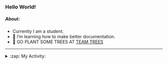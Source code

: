 ### Hello World!

##### About:
- Currently I am a student.
- 🌱 I’m learning how to make better documentation.
- 🌱 GO PLANT SOME TREES AT [TEAM TREES](https://teamtrees.org/)

---
<details>
  <summary>:zap: My Activity:</summary>
  
<!--START_SECTION:waka-->
![Code Time](http://img.shields.io/badge/Code%20Time-1%2C202%20hrs%2044%20mins-blue)

**I'm a Night 🦉** 

```text
🌞 Morning                1875 commits        ██░░░░░░░░░░░░░░░░░░░░░░░   09.99 % 
🌆 Daytime                6405 commits        █████████░░░░░░░░░░░░░░░░   34.11 % 
🌃 Evening                5396 commits        ███████░░░░░░░░░░░░░░░░░░   28.74 % 
🌙 Night                  5101 commits        ███████░░░░░░░░░░░░░░░░░░   27.17 % 
```
📅 **I'm Most Productive on Wednesday** 

```text
Monday                   2653 commits        ████░░░░░░░░░░░░░░░░░░░░░   14.13 % 
Tuesday                  2552 commits        ███░░░░░░░░░░░░░░░░░░░░░░   13.59 % 
Wednesday                4388 commits        ██████░░░░░░░░░░░░░░░░░░░   23.37 % 
Thursday                 2425 commits        ███░░░░░░░░░░░░░░░░░░░░░░   12.91 % 
Friday                   1954 commits        ███░░░░░░░░░░░░░░░░░░░░░░   10.41 % 
Saturday                 1641 commits        ██░░░░░░░░░░░░░░░░░░░░░░░   08.74 % 
Sunday                   3164 commits        ████░░░░░░░░░░░░░░░░░░░░░   16.85 % 
```


📊 **This Week I Spent My Time On** 

```text
🔥 Editors: 
VS Code                  4 hrs 32 mins       ██████████████░░░░░░░░░░░   54.77 % 
IntelliJ                 3 hrs 45 mins       ███████████░░░░░░░░░░░░░░   45.23 % 

🐱‍💻 Projects: 
CSE224-Fundamentals-of-An2 hrs 6 mins        ██████░░░░░░░░░░░░░░░░░░░   25.46 % 
givbacks-admin           1 hr 40 mins        █████░░░░░░░░░░░░░░░░░░░░   20.21 % 
file-utils               1 hr 40 mins        █████░░░░░░░░░░░░░░░░░░░░   20.18 % 
demo                     1 hr 36 mins        █████░░░░░░░░░░░░░░░░░░░░   19.37 % 
leetc                    1 hr 10 mins        ████░░░░░░░░░░░░░░░░░░░░░   14.16 % 
```


 Last Updated on 17/09/2023 11:09:49 UTC
<!--END_SECTION:waka-->
</details>
